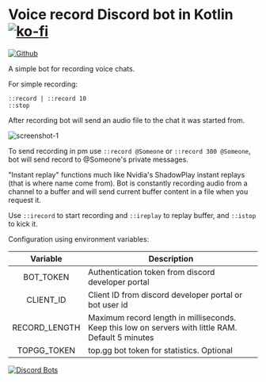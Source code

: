 # Voice record Discord bot in Kotlin [![ko-fi](https://www.ko-fi.com/img/githubbutton_sm.svg)](https://ko-fi.com/Y8Y61K34E)

[![Github](https://github.com/markusgod/Simple-Discord-bot/workflows/masterci/badge.svg)](https://github.com/markusgod/Simple-Discord-bot)

A simple bot for recording voice chats.

For simple recording:
```
::record | ::record 10
::stop
```
After recording bot will send an audio file to the chat it was started from.

![screenshot-1](https://i.imgur.com/GiSbNbu.png)

To send recording in pm use
`::record @Someone` or `::record 300 @Someone`, bot will send record to @Someone's private messages.

"Instant replay" functions much like Nvidia's ShadowPlay instant replays (that is where name come from). Bot is constantly recording audio from a channel to a buffer and will send current buffer content in a file when you request it.

Use `::irecord` to start recording and `::ireplay` to replay buffer, and `::istop` to kick it.

Configuration using environment variables:

|Variable|Description|
|:---:|---|
|BOT_TOKEN|Authentication token from discord developer portal|
|CLIENT_ID|Client ID from discord developer portal or bot user id|
|RECORD_LENGTH|Maximum record length in milliseconds. Keep this low on servers with little RAM. Default 5 minutes|
|TOPGG_TOKEN|top.gg bot token for statistics. Optional|

[![Discord Bots](https://top.gg/api/widget/685883762642387005.svg)](https://top.gg/bot/685883762642387005)